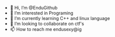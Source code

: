 - 👋 Hi, I’m @EnduGithub
- 👀 I’m interested in Programing 
- 🌱 I’m currently learning C++ and linux language
- 💞️ I’m looking to collaborate on ctf's
- 📫 How to reach me endusexy@ig

<!---
EnduGithub/EnduGithub is a ✨ special ✨ repository because its `README.md` (this file) appears on your GitHub profile.
You can click the Preview link to take a look at your changes.
--->
